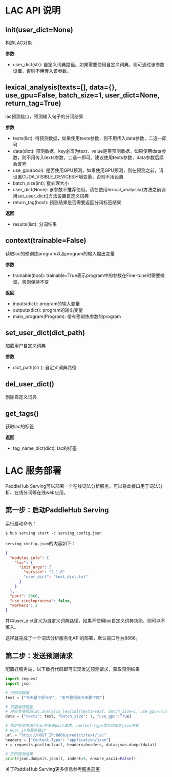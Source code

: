 # LAC API 说明

## __init__(user_dict=None)

构造LAC对象

**参数**

* user_dict(str): 自定义词典路径。如果需要使用自定义词典，则可通过该参数设置，否则不用传入该参数。

## lexical_analysis(texts=[], data={}, use_gpu=False, batch_size=1, user_dict=None, return_tag=True)

lac预测接口，预测输入句子的分词结果

**参数**

* texts(list): 待预测数据，如果使用texts参数，则不用传入data参数，二选一即可
* data(dict): 预测数据，key必须为text，value是带预测数据。如果使用data参数，则不用传入texts参数，二选一即可。建议使用texts参数，data参数后续会废弃
* use_gpu(bool): 是否使用GPU预测，如果使用GPU预测，则在预测之前，请设置CUDA_VISIBLE_DEVICES环境变量，否则不用设置
* batch_size(int): 批处理大小
* user_dict(None): 该参数不推荐使用，请在使用lexical_analysis()方法之前调用set_user_dict()方法设置自定义词典
* return_tag(bool): 预测结果是否需要返回分词标签结果

**返回**

* results(list): 分词结果

## context(trainable=False)

获取lac的预训练program以及program的输入输出变量

**参数**

* trainable(bool): trainable=True表示program中的参数在Fine-tune时需要微调，否则保持不变

**返回**

* inputs(dict): program的输入变量
* outputs(dict): program的输出变量
* main_program(Program): 带有预训练参数的program

## set_user_dict(dict_path)

加载用户自定义词典

**参数**

* dict_path(str ): 自定义词典路径

## del_user_dict()

删除自定义词典

## get_tags()

获取lac的标签

**返回**

* tag_name_dict(dict): lac的标签

# LAC 服务部署

PaddleHub Serving可以部署一个在线词法分析服务，可以将此接口用于词法分析、在线分词等在线web应用。

## 第一步：启动PaddleHub Serving

运行启动命令：
```shell
$ hub serving start -c serving_config.json
```

`serving_config.json`的内容如下：
```json
{
  "modules_info": {
    "lac": {
      "init_args": {
        "version": "2.1.0"
        "user_dict": "test_dict.txt"
      }
    }
  },
  "port": 8866,
  "use_singleprocess": false,
  "workers": 2
}
```
其中user_dict含义为自定义词典路径，如果不使用lac自定义词典功能，则可以不填入。

这样就完成了一个词法分析服务化API的部署，默认端口号为8866。

## 第二步：发送预测请求

配置好服务端，以下数行代码即可实现发送预测请求，获取预测结果

```python
import request
import json

# 待预测数据
text = ["今天是个好日子", "天气预报说今天要下雨"]

# 设置运行配置
# 对应本地预测lac.analysis_lexical(texts=text, batch_size=1, use_gpu=True)
data = {"texts": text, "batch_size": 1, "use_gpu":True}

# 指定预测方法为lac并发送post请求，content-type类型应指定json方式
# HOST_IP为服务器IP
url = "http://HOST_IP:8866/predict/text/lac"
headers = {"Content-Type": "application/json"}
r = requests.post(url=url, headers=headers, data=json.dumps(data))

# 打印预测结果
print(json.dumps(r.json(), indent=4, ensure_ascii=False))
```

关于PaddleHub Serving更多信息参考[服务部署](https://github.com/PaddlePaddle/PaddleHub/blob/release/v1.6/docs/tutorial/serving.md)
